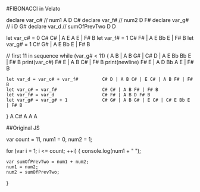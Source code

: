 #FIBONACCI in Velato

 declare var_c# // num1                 A D C#
 declare var_f# // num2                 D F#
 declare var_g# // i                    D G#
 declare var_d // sumOfPrevTwo          D D
                                       
 let var_c# = 0                         C# C# | A E A E | F# B
 let var_f# = 1                         C# F# | A E Bb E | F# B
 let var_g# = 1                         C# G# | A E Bb E | F# B
                                       
 // first 11 in sequence
 while (var_g# < 11) {                  A B | A B G# | C# D | A E Bb Bb E | F# B
    print(var_c#)                       F# E | A B C# | F# B
    print(newline)                      F# E | A D Bb A E | F# B

    let var_d = var_c# + var_f#         C# D | A B C# | E C# | A B F# | F# B
    let var_c# = var_f#                 C# C# | A B F# | F# B
    let var_f# = var_d                  C# F# | A B D F# B
    let var_g# = var_g# + 1             C# G# | A B G# | E C# | C# E Bb E | F# B
 }                                      A C#
                                        A A A

##Original JS

 var count = 11, num1 = 0, num2 = 1;

 for (var i = 1; i <= count; ++i)
 {
    console.log(num1 + " ");

    var sumOfPrevTwo = num1 + num2;
    num1 = num2;
    num2 = sumOfPrevTwo;
 }
